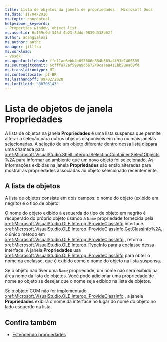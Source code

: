 ```yaml
---
title: Lista de objetos da janela de propriedades | Microsoft Docs
ms.date: 11/04/2016
ms.topic: conceptual
helpviewer_keywords:
- Properties window, object list
ms.assetid: 6c159c9d-345d-4b23-8ddd-9839d338b62f
author: acangialosi
ms.author: anthc
manager: jillfra
ms.workload:
- vssdk
ms.openlocfilehash: ffe11ae6ebb4e692686c884b663a4f93d1466535
ms.sourcegitcommit: 6cfffa72af599a9d667249caaaa411bb28ea69fd
ms.translationtype: MT
ms.contentlocale: pt-BR
ms.lasthandoff: 09/02/2020
ms.locfileid: "80706143"
---
```

# <a name="properties-window-object-list"></a>Lista de objetos de janela Propriedades
A lista de objetos na janela **Propriedades** é uma lista suspensa que permite alterar a seleção para outros objetos disponíveis em uma ou mais janelas selecionadas. A seleção de um objeto diferente dentro dessa lista dispara uma chamada para <xref:Microsoft.VisualStudio.Shell.Interop.ISelectionContainer.SelectObjects%2A> para informar ao ambiente que um novo objeto foi selecionado. As informações exibidas na janela **Propriedades** são então alteradas para mostrar as propriedades associadas ao objeto selecionado recentemente.

## <a name="the-object-list"></a>A lista de objetos
 A lista de objetos consiste em dois campos: o nome do objeto (exibido em negrito) e o tipo de objeto.

 O nome do objeto exibido à esquerda do tipo de objeto em negrito é recuperado do próprio objeto usando a `Name` propriedade fornecida pela <xref:Microsoft.VisualStudio.OLE.Interop.IProvideClassInfo> interface. <xref:Microsoft.VisualStudio.OLE.Interop.IProvideClassInfo.GetClassInfo%2A>, o único método em <xref:Microsoft.VisualStudio.OLE.Interop.IProvideClassInfo> , retorna <xref:Microsoft.VisualStudio.OLE.Interop.ITypeInfo> para a coclasse dessa interface. A janela **Propriedades** usa <xref:Microsoft.VisualStudio.OLE.Interop.IProvideClassInfo> para obter o nome da coclasse, que é exibido como o nome do objeto na lista suspensa.

 Se o objeto não tiver uma `Name` propriedade, um nome não será exibido na área nome da lista de objetos. Você pode adicionar uma propriedade de nome ao objeto se desejar que o nome seja exibido na lista de objetos.

 Se o objeto COM não for implementado <xref:Microsoft.VisualStudio.OLE.Interop.IProvideClassInfo> , a janela **Propriedades** exibirá o nome da interface no lugar do nome do objeto no lado esquerdo da lista.

## <a name="see-also"></a>Confira também
- [Estendendo propriedades](../../extensibility/internals/extending-properties.md)
